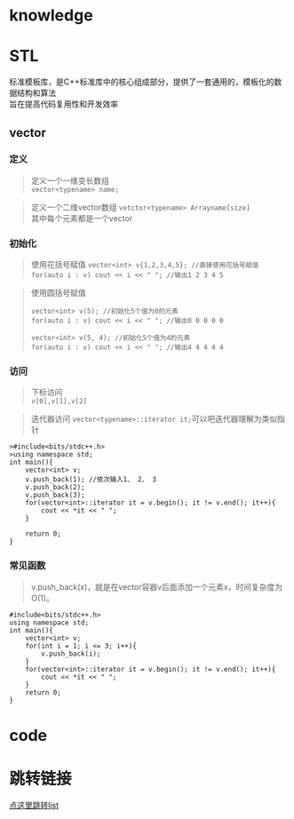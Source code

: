 # knowledge     


# STL
标准模板库，是C++标准库中的核心组成部分，提供了一套通用的，模板化的数据结构和算法       
旨在提高代码复用性和开发效率        

## vector
### 定义
>定义一个一维变长数组        
`vector<typename> name;`    

>定义一个二维vector数组
`vetctor<typename> Arrayname[size]`     
其中每个元素都是一个vector      

### 初始化      
>使用花括号赋值
`vector<int> v{1,2,3,4,5}; //直接使用花括号赋值`
`for(auto i : v) cout << i << " "; //输出1 2 3 4 5`

>使用圆括号赋值
>```
>vector<int> v(5); //初始化5个值为0的元素
>for(auto i : v) cout << i << " "; //输出0 0 0 0 0
>```
>```
>vector<int> v(5, 4); //初始化5个值为4的元素
>for(auto i : v) cout << i << " "; //输出4 4 4 4 4
>```

### 访问
>下标访问   
`v[0],v[1],v[2]`

>迭代器访问
`vector<typename>::iterator it;`可以吧迭代器理解为类似指针      
```
>#include<bits/stdc++.h>
>using namespace std;
int main(){
	vector<int> v;
	v.push_back(1);	//依次输入1、 2、 3 
	v.push_back(2);
	v.push_back(3);
	for(vector<int>::iterator it = v.begin(); it != v.end(); it++){
		cout << *it << " ";
	}
	
    return 0;
} 
```

### 常见函数    
>v.push_back(x)，就是在vector容器v后面添加一个元素x，时间复杂度为O(1)。
```
#include<bits/stdc++.h>
using namespace std;
int main(){
	vector<int> v;
	for(int i = 1; i <= 3; i++){
		v.push_back(i);
	}
	for(vector<int>::iterator it = v.begin(); it != v.end(); it++){
		cout << *it << " ";
	}
	return 0;
} 
```

# code




# 跳转链接
[点这里跳转list](../list.md)